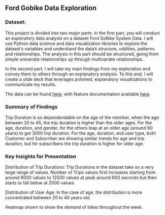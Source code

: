 <h2>Ford Gobike Data Exploration</h3>

<h3>Dataset:</h3>

This project is divided into two major parts. In the first part, you will conduct an exploratory data analysis on a dataset Ford GoBike System Data. I will use Python data science and data visualization libraries to explore the dataset’s variables and understand the data’s structure, oddities, patterns and relationships. The analysis in this part should be structured, going from simple univariate relationships up through multivariate relationships.

In the second part, I will take my main findings from my exploration and convey them to others through an explanatory analysis. To this end, I will create a slide deck that leverages polished, explanatory visualizations to communicate my results.

The data can be found <a href="https://s3.amazonaws.com/fordgobike-data/index.html">here</a>, with feature documentation available <a href="https://www.fordgobike.com/system-data">here</a>.

<h3>Summary of Findings</h3>

Trip Duration is so dependendable on the age of the member, when the age between 20 to 45, the trip duration is higher than the older ages. For the age, duration, and gender, for the others leap at an older age (around 60 years) to got 3000 trip duration. For the age, duration, and user type, both Customer and Subscriber are showing similar trends for age and trip duration, but for subscribers the trip duration is higher for older age.


<h3>Key Insights for Presentation</h3>

Distribution of Trip Durations: Trip Durations in the dataset take on a very large range of values. Number of Trips values first increases starting from around 8000 values to 12500 values at peak around 600 seconds but then starts to fall below at 2000 values.

Distribution of User Age: In the case of age, the distribution is more concentrated between 20 to 40 years old.

Heatmap shown to show the demand of bikes throughout the week.


```python

```
